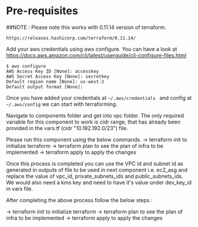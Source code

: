 # Pre-requisites 


##NOTE : Please note this works with 0.11.14 version of terraform. 

```
https://releases.hashicorp.com/terraform/0.11.14/
```

Add your aws credentials using aws configure. You can have a look at https://docs.aws.amazon.com/cli/latest/userguide/cli-configure-files.html

```
$ aws configure
AWS Access Key ID [None]: accesskey
AWS Secret Access Key [None]: secretkey
Default region name [None]: us-west-2
Default output format [None]:
```

Once you have added your credentials at `~/.aws/credentials ` and config at `~/.aws/config` we can start with terraforming. 


Navigate to components folder and get into vpc folder. The only required variable for this component to work is cidr range, that has already been provided in the vars.tf (cidr "10.192.192.0/23") file. 

Please run this component using the below commands. 
-> terraform init to initialize terraform
-> terraform plan to see the plan of infra to be implemented 
-> terraform apply to apply the changes


Once this process is completed you can use the VPC id and subnet id as generated in outputs of file to be used in next component i.e. ec2_asg and replace the value of vpc_id, private_subnets_ids and public_subnets_ids. We would also need a kms key and need to have it's value under dev_key_id in vars file. 

After completing the above process follow the below steps : 

-> terraform init to initialize terraform
-> terraform plan to see the plan of infra to be implemented 
-> terraform apply to apply the changes





